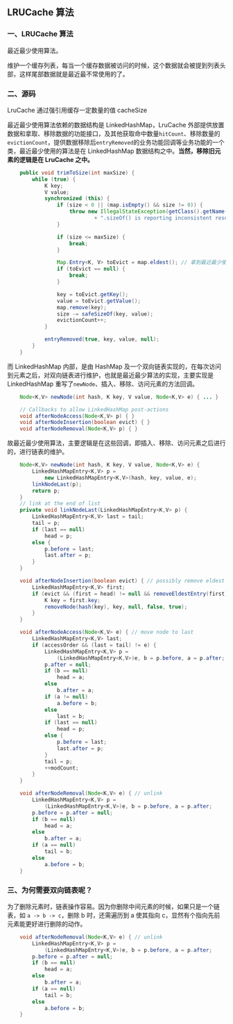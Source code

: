 ## LRUCache 算法

### 一、LRUCache 算法

最近最少使用算法。

维护一个缓存列表，每当一个缓存数据被访问的时候，这个数据就会被提到列表头部，这样尾部数据就是最近最不常使用的了。

### 二、源码

LruCache 通过强引用缓存一定数量的值
cacheSize

最近最少使用算法依赖的数据结构是 LinkedHashMap，LruCache 外部提供放置数据和拿取、移除数据的功能接口，及其他获取命中数量`hitCount`、移除数量的`evictionCount`，提供数据移除后`entryRemoved`的业务功能回调等业务功能的一个类，最近最少使用的算法是在 LinkedHashMap 数据结构之中。**当然，移除旧元素的逻辑是在 LruCache 之中。**

```java
    public void trimToSize(int maxSize) {
        while (true) {
            K key;
            V value;
            synchronized (this) {
                if (size < 0 || (map.isEmpty() && size != 0)) {
                    throw new IllegalStateException(getClass().getName()
                            + ".sizeOf() is reporting inconsistent results!");
                }

                if (size <= maxSize) {
                    break;
                }

                Map.Entry<K, V> toEvict = map.eldest(); // 拿到最近最少使用的那个元素
                if (toEvict == null) {
                    break;
                }

                key = toEvict.getKey();
                value = toEvict.getValue();
                map.remove(key);
                size -= safeSizeOf(key, value);
                evictionCount++;
            }

            entryRemoved(true, key, value, null);
        }
    }
```



而 LinkedHashMap 内部，是由 HashMap 及一个双向链表实现的，在每次访问到元素之后，对双向链表进行维护，也就是最近最少算法的实现，主要实现是 LinkedHashMap 重写了`newNode`、插入、移除、访问元素的方法回调。

```java
	Node<K,V> newNode(int hash, K key, V value, Node<K,V> e) { ... }

	// Callbacks to allow LinkedHashMap post-actions
    void afterNodeAccess(Node<K,V> p) { }
    void afterNodeInsertion(boolean evict) { }
    void afterNodeRemoval(Node<K,V> p) { }
```

故最近最少使用算法，主要逻辑是在这些回调，即插入、移除、访问元素之后进行的，进行链表的维护。

```java
    Node<K,V> newNode(int hash, K key, V value, Node<K,V> e) {
        LinkedHashMapEntry<K,V> p =
            new LinkedHashMapEntry<K,V>(hash, key, value, e);
        linkNodeLast(p);
        return p;
    }
    // link at the end of list
    private void linkNodeLast(LinkedHashMapEntry<K,V> p) {
        LinkedHashMapEntry<K,V> last = tail;
        tail = p;
        if (last == null)
            head = p;
        else {
            p.before = last;
            last.after = p;
        }
    }

	void afterNodeInsertion(boolean evict) { // possibly remove eldest
        LinkedHashMapEntry<K,V> first;
        if (evict && (first = head) != null && removeEldestEntry(first)) {
            K key = first.key;
            removeNode(hash(key), key, null, false, true);
        }
    }

	void afterNodeAccess(Node<K,V> e) { // move node to last
        LinkedHashMapEntry<K,V> last;
        if (accessOrder && (last = tail) != e) {
            LinkedHashMapEntry<K,V> p =
                (LinkedHashMapEntry<K,V>)e, b = p.before, a = p.after;
            p.after = null;
            if (b == null)
                head = a;
            else
                b.after = a;
            if (a != null)
                a.before = b;
            else
                last = b;
            if (last == null)
                head = p;
            else {
                p.before = last;
                last.after = p;
            }
            tail = p;
            ++modCount;
        }
    }

    void afterNodeRemoval(Node<K,V> e) { // unlink
        LinkedHashMapEntry<K,V> p =
            (LinkedHashMapEntry<K,V>)e, b = p.before, a = p.after;
        p.before = p.after = null;
        if (b == null)
            head = a;
        else
            b.after = a;
        if (a == null)
            tail = b;
        else
            a.before = b;
    }
```

### 三、为何需要双向链表呢？

为了删除元素时，链表操作容易。因为你删除中间元素的时候，如果只是一个链表，如 `a -> b -> c`，删除 b 时，还需遍历到 a 使其指向 c，显然有个指向先前元素能更好进行删除的动作。

``` java
    void afterNodeRemoval(Node<K,V> e) { // unlink
        LinkedHashMapEntry<K,V> p =
            (LinkedHashMapEntry<K,V>)e, b = p.before, a = p.after;
        p.before = p.after = null;
        if (b == null)
            head = a;
        else
            b.after = a;
        if (a == null)
            tail = b;
        else
            a.before = b;
    }
```

